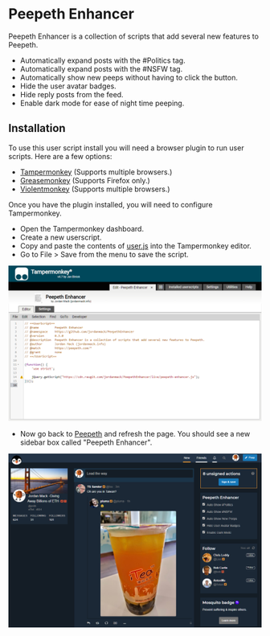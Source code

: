 # Peepeth Enhancer

Peepeth Enhancer is a collection of scripts that add several new features to Peepeth.

* Automatically expand posts with the #Politics tag.
* Automatically expand posts with the #NSFW tag.
* Automatically show new peeps without having to click the button.
* Hide the user avatar badges.
* Hide reply posts from the feed.
* Enable dark mode for ease of night time peeping.

## Installation 

To use this user script install you will need a browser plugin to run user scripts. Here are a few options:
* [Tampermonkey](https://tampermonkey.net/) (Supports multiple browsers.)
* [Greasemonkey](https://addons.mozilla.org/en-US/firefox/addon/greasemonkey/) (Supports Firefox only.)
* [Violentmonkey](https://violentmonkey.github.io/get-it/) (Supports multiple browsers.)

Once you have the plugin installed, you will need to configure Tampermonkey.
* Open the Tampermonkey dashboard.
* Create a new userscript.
* Copy and paste the contents of [user.js](user.js) into the Tampermonkey editor.
* Go to File > Save from the menu to save the script.

![Tampermonkey Interface](https://github.com/jordanmack/PeepethEnhancer/raw/master/images/tampermonkey-interface.png)

* Now go back to [Peepeth](https://peepeth.com/) and refresh the page. You should see a new sidebar box called "Peepeth Enhancer".

![Peepeth Screenshot](https://github.com/jordanmack/PeepethEnhancer/raw/master/images/peepeth.png)
